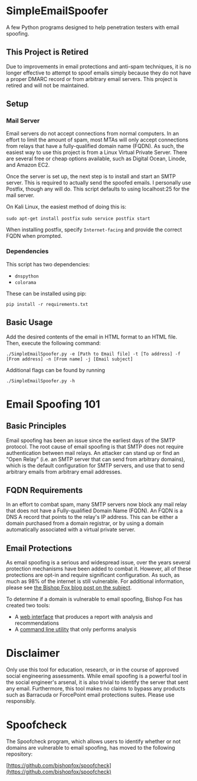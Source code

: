 # SimpleEmailSpoofer
A few Python programs designed to help penetration testers with email spoofing.


## This Project is Retired
Due to improvements in email protections and anti-spam techniques, it is no longer effective to attempt to spoof emails simply because they do not have a proper DMARC record or from arbitrary email servers. This project is retired and will not be maintained. 

## Setup

### Mail Server
Email servers do not accept connections from normal computers. In an effort to limit the amount of spam, 
most MTAs will only accept connections from relays that have a fully-qualified domain name (FQDN). 
As such, the easiest way to use this project is from a Linux Virtual Private Server. There are several
free or cheap options available, such as Digital Ocean, Linode, and Amazon EC2.

Once the server is set up, the next step is to install and start an SMTP server. This is required to actually send
the spoofed emails. I personally use Postfix, though any will do. This script defaults to using localhost:25
for the mail server.

On Kali Linux, the easiest method of doing this is:

`sudo apt-get install postfix`
`sudo service postfix start`

When installing postfix, specify `Internet-facing` and provide the correct FQDN when prompted.

### Dependencies
This script has two dependencies:

- `dnspython`
- `colorama`

These can be installed using pip:

`pip install -r requirements.txt`

## Basic Usage

Add the desired contents of the email in HTML format to an HTML file. Then, execute the following command: 

`./SimpleEmailSpoofer.py -e [Path to Email file] -t [To address] -f [From address] -n [From name] -j [Email subject]`

Additional flags can be found by running

`./SimpleEmailSpoofer.py -h`

# Email Spoofing 101

## Basic Principles
Email spoofing has been an issue since the earliest days of the SMTP protocol. The root cause of email spoofing is that SMTP  does not require authentication between mail relays. An attacker can stand up or find an "Open Relay" (i.e. an SMTP server that can send from arbitrary domains), which is the default configuration for SMTP servers, and use that to send arbitrary emails from arbitrary email addresses.

## FQDN Requirements
In an effort to combat spam, many SMTP servers now block any mail relay that does not have a Fully-qualified Domain Name (FQDN). An FQDN is a DNS A record that points to the relay's IP address. This can be either a domain purchased from a domain registrar, or by using a domain automatically associated with a virtual private server. 

## Email Protections
As email spoofing is a serious and widespread issue, over the years several protection mechanisms have been added to combat it. However, all of these protections are opt-in and require significant configuration. As such, as much as 98% of the internet is still vulnerable. For additional information, please see [the Bishop Fox blog post on the subject](https://www.bishopfox.com/blog/2017/05/how-we-can-stop-email-spoofing/). 

To determine if a domain is vulnerable to email spoofing, Bishop Fox has created two tools:
* A [web interface](http://spoofcheck.bishopfox.com) that produces a report with analysis and recommendations
* A [command line utility](https://github.com/bishopfox/spoofcheck) that only performs analysis

# Disclaimer
Only use this tool for education, research, or in the course of approved social engineering assessments. While email spoofing is a powerful tool in the social engineer's arsenal, it is also trivial to identify the server that sent any email. Furthermore, this tool makes no claims to bypass any products such as Barracuda or ForcePoint email protections suites. Please use responsibly.

# Spoofcheck
The Spoofcheck program, which allows users to identify whether or not domains are vulnerable to email spoofing, has moved to the following repository:

[https://github.com/bishopfox/spoofcheck](https://github.com/bishopfox/spoofcheck)
